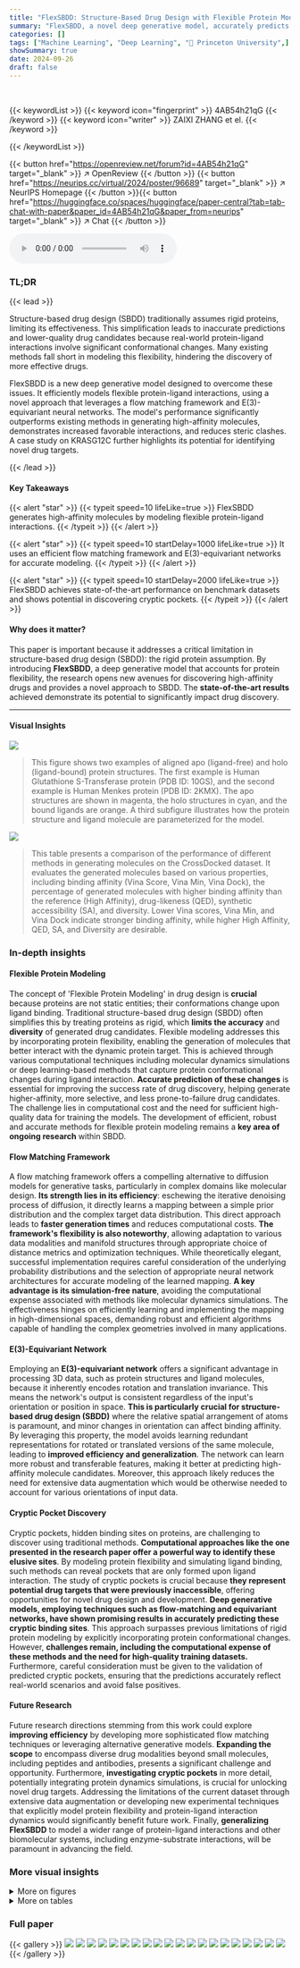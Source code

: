 ```yaml
---
title: "FlexSBDD: Structure-Based Drug Design with Flexible Protein Modeling"
summary: "FlexSBDD, a novel deep generative model, accurately predicts flexible protein-ligand complex structures, generating high-affinity drug molecules while overcoming the limitations of rigid protein model..."
categories: []
tags: ["Machine Learning", "Deep Learning", "🏢 Princeton University",]
showSummary: true
date: 2024-09-26
draft: false
---
```


<br>

{{< keywordList >}}
{{< keyword icon="fingerprint" >}} 4AB54h21qG {{< /keyword >}}
{{< keyword icon="writer" >}} ZAIXI ZHANG et el. {{< /keyword >}}
 
{{< /keywordList >}}

{{< button href="https://openreview.net/forum?id=4AB54h21qG" target="_blank" >}}
↗ OpenReview
{{< /button >}}
{{< button href="https://neurips.cc/virtual/2024/poster/96689" target="_blank" >}}
↗ NeurIPS Homepage
{{< /button >}}{{< button href="https://huggingface.co/spaces/huggingface/paper-central?tab=tab-chat-with-paper&paper_id=4AB54h21qG&paper_from=neurips" target="_blank" >}}
↗ Chat
{{< /button >}}



<audio controls>
    <source src="https://ai-paper-reviewer.com/4AB54h21qG/podcast.wav" type="audio/wav">
    Your browser does not support the audio element.
</audio>


### TL;DR


{{< lead >}}

Structure-based drug design (SBDD) traditionally assumes rigid proteins, limiting its effectiveness.  This simplification leads to inaccurate predictions and lower-quality drug candidates because real-world protein-ligand interactions involve significant conformational changes.  Many existing methods fall short in modeling this flexibility, hindering the discovery of more effective drugs.

FlexSBDD is a new deep generative model designed to overcome these issues. It efficiently models flexible protein-ligand interactions, using a novel approach that leverages a flow matching framework and E(3)-equivariant neural networks.  The model's performance significantly outperforms existing methods in generating high-affinity molecules, demonstrates increased favorable interactions, and reduces steric clashes.  A case study on KRASG12C further highlights its potential for identifying novel drug targets.

{{< /lead >}}


#### Key Takeaways

{{< alert "star" >}}
{{< typeit speed=10 lifeLike=true >}} FlexSBDD generates high-affinity molecules by modeling flexible protein-ligand interactions. {{< /typeit >}}
{{< /alert >}}

{{< alert "star" >}}
{{< typeit speed=10 startDelay=1000 lifeLike=true >}} It uses an efficient flow matching framework and E(3)-equivariant networks for accurate modeling. {{< /typeit >}}
{{< /alert >}}

{{< alert "star" >}}
{{< typeit speed=10 startDelay=2000 lifeLike=true >}} FlexSBDD achieves state-of-the-art performance on benchmark datasets and shows potential in discovering cryptic pockets. {{< /typeit >}}
{{< /alert >}}

#### Why does it matter?
This paper is important because it addresses a critical limitation in structure-based drug design (SBDD): the rigid protein assumption. By introducing **FlexSBDD**, a deep generative model that accounts for protein flexibility, the research opens new avenues for discovering high-affinity drugs and provides a novel approach to SBDD.  The **state-of-the-art results** achieved demonstrate its potential to significantly impact drug discovery.

------
#### Visual Insights



![](https://ai-paper-reviewer.com/4AB54h21qG/figures_2_1.jpg)

> This figure shows two examples of aligned apo (ligand-free) and holo (ligand-bound) protein structures.  The first example is Human Glutathione S-Transferase protein (PDB ID: 10GS), and the second example is Human Menkes protein (PDB ID: 2KMX).  The apo structures are shown in magenta, the holo structures in cyan, and the bound ligands are orange. A third subfigure illustrates how the protein structure and ligand molecule are parameterized for the model.





![](https://ai-paper-reviewer.com/4AB54h21qG/tables_6_1.jpg)

> This table presents a comparison of the performance of different methods in generating molecules on the CrossDocked dataset. It evaluates the generated molecules based on various properties, including binding affinity (Vina Score, Vina Min, Vina Dock), the percentage of generated molecules with higher binding affinity than the reference (High Affinity), drug-likeness (QED), synthetic accessibility (SA), and diversity.  Lower Vina scores, Vina Min, and Vina Dock indicate stronger binding affinity, while higher High Affinity, QED, SA, and Diversity are desirable.





### In-depth insights


#### Flexible Protein Modeling
The concept of 'Flexible Protein Modeling' in drug design is **crucial** because proteins are not static entities; their conformations change upon ligand binding.  Traditional structure-based drug design (SBDD) often simplifies this by treating proteins as rigid, which **limits the accuracy** and **diversity** of generated drug candidates.  Flexible modeling addresses this by incorporating protein flexibility, enabling the generation of molecules that better interact with the dynamic protein target. This is achieved through various computational techniques including molecular dynamics simulations or deep learning-based methods that capture protein conformational changes during ligand interaction.  **Accurate prediction of these changes** is essential for improving the success rate of drug discovery, helping generate higher-affinity, more selective, and less prone-to-failure drug candidates.  The challenge lies in computational cost and the need for sufficient high-quality data for training the models. The development of efficient, robust and accurate methods for flexible protein modeling remains a **key area of ongoing research** within SBDD.

#### Flow Matching Framework
A flow matching framework offers a compelling alternative to diffusion models for generative tasks, particularly in complex domains like molecular design.  **Its strength lies in its efficiency**: eschewing the iterative denoising process of diffusion, it directly learns a mapping between a simple prior distribution and the complex target data distribution. This direct approach leads to **faster generation times** and reduces computational costs.  **The framework's flexibility is also noteworthy**, allowing adaptation to various data modalities and manifold structures through appropriate choice of distance metrics and optimization techniques. While theoretically elegant, successful implementation requires careful consideration of the underlying probability distributions and the selection of appropriate neural network architectures for accurate modeling of the learned mapping.  **A key advantage is its simulation-free nature**, avoiding the computational expense associated with methods like molecular dynamics simulations. The effectiveness hinges on efficiently learning and implementing the mapping in high-dimensional spaces, demanding robust and efficient algorithms capable of handling the complex geometries involved in many applications.

#### E(3)-Equivariant Network
Employing an **E(3)-equivariant network** offers a significant advantage in processing 3D data, such as protein structures and ligand molecules, because it inherently encodes rotation and translation invariance.  This means the network's output is consistent regardless of the input's orientation or position in space.  **This is particularly crucial for structure-based drug design (SBDD)** where the relative spatial arrangement of atoms is paramount, and minor changes in orientation can affect binding affinity.  By leveraging this property, the model avoids learning redundant representations for rotated or translated versions of the same molecule, leading to **improved efficiency and generalization**. The network can learn more robust and transferable features, making it better at predicting high-affinity molecule candidates.  Moreover, this approach likely reduces the need for extensive data augmentation which would be otherwise needed to account for various orientations of input data.

#### Cryptic Pocket Discovery
Cryptic pockets, hidden binding sites on proteins, are challenging to discover using traditional methods.  **Computational approaches like the one presented in the research paper offer a powerful way to identify these elusive sites**. By modeling protein flexibility and simulating ligand binding, such methods can reveal pockets that are only formed upon ligand interaction. The study of cryptic pockets is crucial because **they represent potential drug targets that were previously inaccessible**, offering opportunities for novel drug design and development.  **Deep generative models, employing techniques such as flow-matching and equivariant networks, have shown promising results in accurately predicting these cryptic binding sites**. This approach surpasses previous limitations of rigid protein modeling by explicitly incorporating protein conformational changes.  However, **challenges remain, including the computational expense of these methods and the need for high-quality training datasets.**  Furthermore, careful consideration must be given to the validation of predicted cryptic pockets, ensuring that the predictions accurately reflect real-world scenarios and avoid false positives.

#### Future Research
Future research directions stemming from this work could explore **improving efficiency** by developing more sophisticated flow matching techniques or leveraging alternative generative models.  **Expanding the scope** to encompass diverse drug modalities beyond small molecules, including peptides and antibodies, presents a significant challenge and opportunity.  Furthermore, **investigating cryptic pockets** in more detail, potentially integrating protein dynamics simulations, is crucial for unlocking novel drug targets.  Addressing the limitations of the current dataset through extensive data augmentation or developing new experimental techniques that explicitly model protein flexibility and protein-ligand interaction dynamics would significantly benefit future work. Finally, **generalizing FlexSBDD** to model a wider range of protein-ligand interactions and other biomolecular systems, including enzyme-substrate interactions, will be paramount in advancing the field.


### More visual insights

<details>
<summary>More on figures
</summary>


![](https://ai-paper-reviewer.com/4AB54h21qG/figures_3_1.jpg)

> This figure illustrates the overall process of FlexSBDD.  It starts with an apo protein structure (no ligand bound) and an initialized ligand molecule.  FlexSBDD iteratively updates both the protein structure and ligand at each time step, using a flow-matching based approach.  The process continues until time=1, at which point the model outputs an updated holo protein-ligand complex (ligand bound). The figure visually depicts this process by showing the protein and ligand structures at time=0, time=t (during the iteration), and time=1, emphasizing the structural changes.


![](https://ai-paper-reviewer.com/4AB54h21qG/figures_6_1.jpg)

> This figure compares several metrics across different methods for structure-based drug design (SBDD) using the CrossDocked dataset.  Panel (a) shows the average runtime for generating 100 ligand molecules. Panels (b) through (e) illustrate the number of steric clashes, hydrogen bond donors, hydrogen bond acceptors, and hydrophobic interactions, respectively, providing insights into the quality and druggability of generated molecules.


![](https://ai-paper-reviewer.com/4AB54h21qG/figures_7_1.jpg)

> This figure shows four examples of generated ligand molecules for different target proteins. Each example includes the original holo protein structure (green), a protein structure generated using DecompDiff (yellow), and a protein structure generated using FlexSBDD (cyan). The carbon atoms of the ligands in all three structures are colored according to which method generated them (green for reference, yellow for DecompDiff, and orange for FlexSBDD).  The figure also provides the Vina Score, QED, and SA values for each ligand, allowing for a comparison of the results from each method.


![](https://ai-paper-reviewer.com/4AB54h21qG/figures_8_1.jpg)

> This figure showcases examples of ligand molecules generated by FlexSBDD for four different target proteins.  It compares the generated molecules (FlexSBDD) with the reference molecules from the dataset and those generated by DecompDiff, a competing method. The visualization highlights the protein structures (original holo structures in green and FlexSBDD-updated structures in cyan), and ligand molecules (reference in green, DecompDiff in yellow, and FlexSBDD in orange).  Key metrics like Vina Score, QED (Quantitative Estimate of Drug-likeness), and SA (synthetic accessibility) are provided for each generated molecule, illustrating FlexSBDD's ability to generate high-affinity molecules with improved properties.


![](https://ai-paper-reviewer.com/4AB54h21qG/figures_16_1.jpg)

> This figure shows the effect of two hyperparameters on the performance of FlexSBDD: (a) Hidden dimension size:  The graph shows that increasing the hidden dimension size leads to better Vina Dock scores, although improvements diminish after 256. (b) Iteration steps: The graph shows that increasing the number of iterations in flow matching also leads to better Vina Dock scores, with diminishing returns after 20 steps.  In both cases, optimal values are determined through experimentation to find a balance between model performance and computational cost.


</details>




<details>
<summary>More on tables
</summary>


![](https://ai-paper-reviewer.com/4AB54h21qG/tables_7_1.jpg)
> This table presents the Jensen-Shannon divergence values, which measure the similarity between the bond distance distributions of the reference and generated ligand molecules. Lower values indicate a higher similarity, suggesting that the generated molecules have more realistic bond distances compared to the reference molecules. The bond types considered are single, double, and aromatic bonds, represented as '-', '=', and '…', respectively.  The table helps evaluate the quality of the 3D molecules generated by FlexSBDD by comparing their structural properties to those of real molecules.

![](https://ai-paper-reviewer.com/4AB54h21qG/tables_8_1.jpg)
> This table presents the ablation study results, comparing FlexSBDD's performance against variants with different components removed or replaced.  It shows the impact of data augmentation, the choice of geometric vector modules (compared to EGNN), and the impact of updating the protein backbone and side chains.  The metrics used are Vina Score (lower is better), Vina Min (lower is better), Vina Dock (lower is better), and QED (higher is better). The table highlights how each component contributes to FlexSBDD's overall performance.

![](https://ai-paper-reviewer.com/4AB54h21qG/tables_14_1.jpg)
> This table presents a comparison of the performance of different methods for structure-based drug design (SBDD) on the CrossDocked dataset.  It shows key metrics related to the generated molecules, including binding affinity (Vina Score, Vina Min, Vina Dock), the percentage of molecules with higher binding affinity than the reference molecule (High Affinity), drug-likeness (QED, SA), and diversity.  Lower Vina scores indicate higher binding affinity. Higher values for QED, SA, and diversity are generally preferred.

![](https://ai-paper-reviewer.com/4AB54h21qG/tables_15_1.jpg)
> This table shows the Jensen-Shannon divergence (JSD) values for different bond angle types between the generated molecules and the reference molecules.  Lower JSD values indicate a better match between the generated and reference molecules, suggesting the model is producing more realistic molecular structures. The best two results for each bond angle type are highlighted.

![](https://ai-paper-reviewer.com/4AB54h21qG/tables_15_2.jpg)
> This table presents the Mean Absolute Error (MAE) in degrees for sidechain torsion angles (χ1, χ2, χ3, χ4).  It compares the performance of FlexSBDD against NeuralPlexer, a state-of-the-art protein-ligand complex structure prediction method. Lower MAE values indicate better accuracy in predicting sidechain conformations.  FlexSBDD shows improved accuracy over NeuralPlexer across all four torsion angles.

![](https://ai-paper-reviewer.com/4AB54h21qG/tables_15_3.jpg)
> This table presents the ablation study results, comparing FlexSBDD's performance against variants with modifications to data augmentation, geometric vector modules, protein structure updates, sidechain updates, and the overall model flexibility.  It shows the impact of each component on key metrics like Vina Score, Vina Min, and QED, highlighting the contribution of each feature.

![](https://ai-paper-reviewer.com/4AB54h21qG/tables_16_1.jpg)
> This table compares the average minimum-in-place GlideSP scores achieved by different methods on the CrossDocked dataset.  GlideSP is a docking scoring function that involves force-field energy minimization within the receptor's field, offering a more refined evaluation than other scoring functions. Lower GlideSP scores indicate higher binding affinity.  The table shows that FlexSBDD outperforms other state-of-the-art methods.

![](https://ai-paper-reviewer.com/4AB54h21qG/tables_19_1.jpg)
> This table presents a comparison of the performance of various methods for structure-based drug design (SBDD) on the CrossDocked dataset.  It assesses the quality of generated molecules based on various metrics, including binding affinity (Vina Score, Vina Min, Vina Dock), the percentage of generated molecules with higher binding affinity than the reference molecule (High Affinity), drug-likeness properties (QED, SA), molecular diversity, and the number of steric clashes.  Lower Vina scores indicate better binding affinity, while higher QED, SA, and Diversity scores are preferred.

</details>




### Full paper

{{< gallery >}}
<img src="https://ai-paper-reviewer.com/4AB54h21qG/1.png" class="grid-w50 md:grid-w33 xl:grid-w25" />
<img src="https://ai-paper-reviewer.com/4AB54h21qG/2.png" class="grid-w50 md:grid-w33 xl:grid-w25" />
<img src="https://ai-paper-reviewer.com/4AB54h21qG/3.png" class="grid-w50 md:grid-w33 xl:grid-w25" />
<img src="https://ai-paper-reviewer.com/4AB54h21qG/4.png" class="grid-w50 md:grid-w33 xl:grid-w25" />
<img src="https://ai-paper-reviewer.com/4AB54h21qG/5.png" class="grid-w50 md:grid-w33 xl:grid-w25" />
<img src="https://ai-paper-reviewer.com/4AB54h21qG/6.png" class="grid-w50 md:grid-w33 xl:grid-w25" />
<img src="https://ai-paper-reviewer.com/4AB54h21qG/7.png" class="grid-w50 md:grid-w33 xl:grid-w25" />
<img src="https://ai-paper-reviewer.com/4AB54h21qG/8.png" class="grid-w50 md:grid-w33 xl:grid-w25" />
<img src="https://ai-paper-reviewer.com/4AB54h21qG/9.png" class="grid-w50 md:grid-w33 xl:grid-w25" />
<img src="https://ai-paper-reviewer.com/4AB54h21qG/10.png" class="grid-w50 md:grid-w33 xl:grid-w25" />
<img src="https://ai-paper-reviewer.com/4AB54h21qG/11.png" class="grid-w50 md:grid-w33 xl:grid-w25" />
<img src="https://ai-paper-reviewer.com/4AB54h21qG/12.png" class="grid-w50 md:grid-w33 xl:grid-w25" />
<img src="https://ai-paper-reviewer.com/4AB54h21qG/13.png" class="grid-w50 md:grid-w33 xl:grid-w25" />
<img src="https://ai-paper-reviewer.com/4AB54h21qG/14.png" class="grid-w50 md:grid-w33 xl:grid-w25" />
<img src="https://ai-paper-reviewer.com/4AB54h21qG/15.png" class="grid-w50 md:grid-w33 xl:grid-w25" />
<img src="https://ai-paper-reviewer.com/4AB54h21qG/16.png" class="grid-w50 md:grid-w33 xl:grid-w25" />
<img src="https://ai-paper-reviewer.com/4AB54h21qG/17.png" class="grid-w50 md:grid-w33 xl:grid-w25" />
<img src="https://ai-paper-reviewer.com/4AB54h21qG/18.png" class="grid-w50 md:grid-w33 xl:grid-w25" />
<img src="https://ai-paper-reviewer.com/4AB54h21qG/19.png" class="grid-w50 md:grid-w33 xl:grid-w25" />
<img src="https://ai-paper-reviewer.com/4AB54h21qG/20.png" class="grid-w50 md:grid-w33 xl:grid-w25" />
{{< /gallery >}}